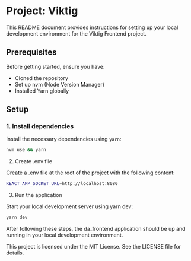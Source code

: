# Project: Viktig

This README document provides instructions for setting up your local development environment for the Viktig Frontend project.

## Prerequisites

Before getting started, ensure you have:

- Cloned the repository
- Set up nvm (Node Version Manager)
- Installed Yarn globally

## Setup

### 1. Install dependencies

Install the necessary dependencies using `yarn`:

```bash
nvm use && yarn
```

2. Create .env file

Create a .env file at the root of the project with the following content:

```bash
REACT_APP_SOCKET_URL=http://localhost:8080
```

3. Run the application

Start your local development server using yarn dev:

```bash
yarn dev
```

After following these steps, the da_frontend application should be up and running in your local development environment.

This project is licensed under the MIT License. See the LICENSE file for details.
